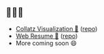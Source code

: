 ## 🌱🌿🌴

- [Collatz Visualization 🔢](https://josh.gdn/collatz-visualization) ([repo](https://github.com/jtaaa/collatz-visualization))
- [Web Resume 📄](https://josh.gdn/web-resume) ([repo](https://github.com/jtaaa/web-resume))
- More coming soon 😄
